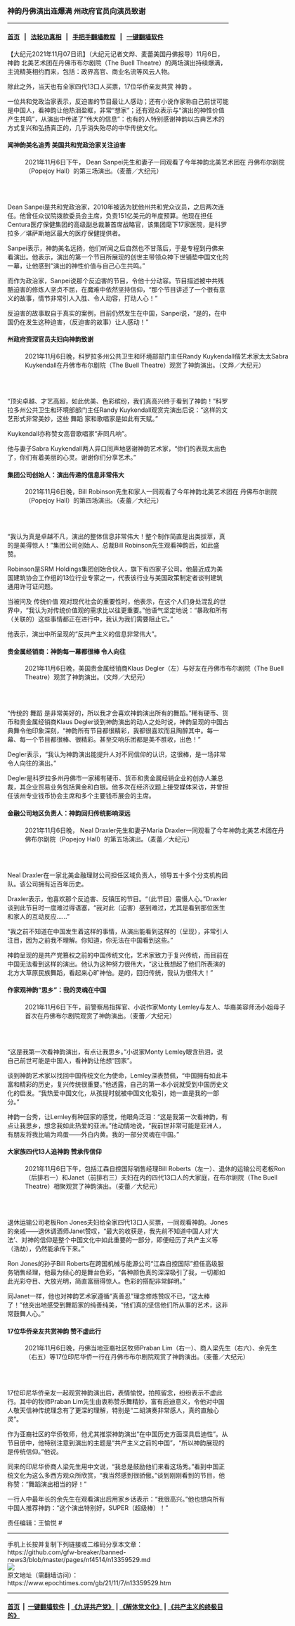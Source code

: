 ### 神韵丹佛演出连爆满 州政府官员向演员致谢
------------------------

#### [首页](https://github.com/gfw-breaker/banned-news3/blob/master/README.md) &nbsp;&nbsp;|&nbsp;&nbsp; [法轮功真相](https://github.com/begood0513/basic/blob/master/README.md)  &nbsp;&nbsp;|&nbsp;&nbsp; [手把手翻墙教程](https://github.com/gfw-breaker/guides/wiki)  &nbsp;&nbsp;|&nbsp;&nbsp; [一键翻墙软件](https://github.com/gfw-breaker/nogfw/blob/master/README.md)  



<div><p>
 【大纪元2021年11月07日讯】（大纪元记者文烨、麦蕾美国丹佛报导）11月6日，
 <ok href="https://www.epochtimes.com/gb/tag/%E7%A5%9E%E9%9F%B5.html">
  神韵
 </ok>
 北美艺术团在丹佛市布尔剧院（The Buell Theatre）的两场演出持续爆满，主流精英相约而来，包括：政界高官、商业名流等风云人物。
</p>
<p>
 除此之外，当天也有全家四代13口人买票，17位华侨亲友共赏
 <ok href="https://www.epochtimes.com/gb/tag/%E7%A5%9E%E9%9F%B5.html">
  神韵
 </ok>
 。
</p>
<p>
 一位共和党政治家表示，反迫害的节目最让人感动；还有小说作家称自己前世可能是中国人，看神韵让他热泪盈眶，非常“想家”；还有观众表示与“演出的神性价值产生共鸣”，从演出中传递了“伟大的信息”：也有的人特别感谢神韵以古典艺术的方式复兴和弘扬真正的，几乎消失殆尽的中华传统文化。
</p>
<h4>
 闻神韵美名追秀 美国共和党政治家关注迫害
</h4>
<figure aria-describedby="caption-attachment-13358833" class="wp-caption aligncenter" id="attachment_13358833" style="width: 600px">
 <ok href="https://i.epochtimes.com/assets/uploads/2021/11/id13358833-211106200058100766.jpg" target="_blank">
  <img alt="" class="size-large wp-image-13358833" src="https://i.epochtimes.com/assets/uploads/2021/11/id13358833-211106200058100766-600x400.jpg"/>
 </ok>
 <br/><figcaption class="wp-caption-text" id="caption-attachment-13358833">
  2021年11月6日下午， Dean Sanpei先生和妻子一同观看了今年神韵北美艺术团在
  <ok href="https://www.epochtimes.com/gb/tag/%E4%B8%B9%E4%BD%9B%E5%B8%83%E5%B0%94%E5%89%A7%E9%99%A2.html">
   丹佛布尔剧院
  </ok>
  （Popejoy Hall）的第三场演出。（麦蕾／大纪元）
 </figcaption><br/>
</figure><br/>
<p>
 Dean Sanpei是共和党政治家，2010年被选为犹他州共和党众议员，之后两次连任。他曾任众议院拨款委员会主席，负责151亿美元的年度预算。他现在担任Centura医疗保健集团的高级副总裁兼首席战略官，该集团麾下17家医院，是科罗拉多／堪萨斯地区最大的医疗保健提供者。
</p>
<p>
 Sanpei表示，神韵美名远扬，他们听闻之后自然也不甘落后，于是专程到丹佛来看演出。他表示，演出的第一个节目所展现的创世主带领众神下世铺垫中国文化的一幕，让他感到“演出的神性价值与自己心生共鸣。”
</p>
<p>
 而作为政治家，Sanpei说那个反迫害的节目，令他十分动容。节目描述被中共残酷迫害的修炼人坚贞不屈，在魔难中依然坚持信仰，“那个节目讲述了一个很有意义的故事，情节非常引人入胜、令人动容，打动人心！”
</p>
<p>
 反迫害的故事取自于真实的案例，目前仍然发生在中国，Sanpei说，“是的，在中国仍在发生这种迫害，（反迫害的故事）让人感动！”
</p>
<h4>
 州政府资深官员夫妇向神韵致谢
</h4>
<figure aria-describedby="caption-attachment-13359539" class="wp-caption aligncenter" id="attachment_13359539" style="width: 600px">
 <ok href="https://i.epochtimes.com/assets/uploads/2021/11/id13359539-211107010604100649.jpg" target="_blank">
  <img alt="" class="size-large wp-image-13359539" src="https://i.epochtimes.com/assets/uploads/2021/11/id13359539-211107010604100649-600x400.jpg" title=""/>
 </ok>
 <br/><figcaption class="wp-caption-text" id="caption-attachment-13359539">
  2021年11月6日晚，科罗拉多州公共卫生和环境部部门主任Randy Kuykendall偕艺术家太太Sabra Kuykendall在丹佛市布尔剧院（The Buell Theatre）观赏了神韵演出。（文烨／大纪元）
 </figcaption><br/>
</figure><br/>
<p>
 “顶尖卓越、才艺高超，如此优美、色彩缤纷，我们真高兴终于看到了神韵！”科罗拉多州公共卫生和环境部部门主任Randy Kuykendall观赏完演出后说：“这样的文艺形式非常美妙，这些
 <ok href="https://www.epochtimes.com/gb/tag/%E8%88%9E%E8%B9%88.html">
  舞蹈
 </ok>
 家和歌唱家是如此有天赋。”
</p>
<p>
 Kuykendall亦称赞女高音歌唱家“非同凡响”。
</p>
<p>
 他与妻子Sabra Kuykendall两人异口同声地感谢神韵艺术家，“你们的表现太出色了，你们有着美丽的心灵。谢谢你们分享艺术。”
</p>
<h4>
 集团公司创始人：演出传递的信息非常伟大
</h4>
<figure aria-describedby="caption-attachment-13358948" class="wp-caption aligncenter" id="attachment_13358948" style="width: 600px">
 <ok href="https://i.epochtimes.com/assets/uploads/2021/11/id13358948-211106202748100766.jpg" target="_blank">
  <img alt="" class="size-large wp-image-13358948" src="https://i.epochtimes.com/assets/uploads/2021/11/id13358948-211106202748100766-600x400.jpg"/>
 </ok>
 <br/><figcaption class="wp-caption-text" id="caption-attachment-13358948">
  2021年11月6日晚，Bill Robinson先生和家人一同观看了今年神韵北美艺术团在
  <ok href="https://www.epochtimes.com/gb/tag/%E4%B8%B9%E4%BD%9B%E5%B8%83%E5%B0%94%E5%89%A7%E9%99%A2.html">
   丹佛布尔剧院
  </ok>
  （Popejoy Hall）的第四场演出。（麦蕾／大纪元）
 </figcaption><br/>
</figure><br/>
<p>
 “我认为真是卓越不凡，演出的整体信息非常伟大！整个制作简直是出类拔萃，真的是美得惊人！”集团公司创始人、总裁Bill Robinson先生观看神韵后，如此盛赞。
</p>
<p>
 Robinson是SRM Holdings集团创始合伙人，旗下有四家子公司。他最近成为美国建筑协会工作组的13位行业专家之一，代表该行业与美国政策制定者谈判建筑通用许可证问题。
</p>
<p>
 当被问及
 <ok href="https://www.epochtimes.com/gb/tag/%E4%BC%A0%E7%BB%9F%E4%BB%B7%E5%80%BC.html">
  传统价值
 </ok>
 观对现代社会的重要性时，他表示，在这个人们身处混乱的世界中，“我认为对传统价值观的需求比以往更重要。”他语气坚定地说：“暴政和所有（关联的）这些事情都正在进行中，我认为我们需要阻止它。”
</p>
<p>
 他表示，演出中所呈现的“反共产主义的信息非常伟大”。
</p>
<h4>
 贵金属经销商：神韵每一幕都很棒 令人向往
</h4>
<figure aria-describedby="caption-attachment-13359545" class="wp-caption aligncenter" id="attachment_13359545" style="width: 600px">
 <ok href="https://i.epochtimes.com/assets/uploads/2021/11/id13359545-211107010134100649.jpg" target="_blank">
  <img alt="" class="size-large wp-image-13359545" src="https://i.epochtimes.com/assets/uploads/2021/11/id13359545-211107010134100649-600x400.jpg" title=""/>
 </ok>
 <br/><figcaption class="wp-caption-text" id="caption-attachment-13359545">
  2021年11月6日晚，美国贵金属经销商Klaus Degler（左）与好友在丹佛市布尔剧院（The Buell Theatre）观赏了神韵演出。（文烨／大纪元）
 </figcaption><br/>
</figure><br/>
<p>
 “传统的
 <ok href="https://www.epochtimes.com/gb/tag/%E8%88%9E%E8%B9%88.html">
  舞蹈
 </ok>
 是非常美好的，所以我才会喜欢神韵演出所有的舞蹈。”稀有硬币、货币和贵金属经销商Klaus Degler谈到神韵演出的动人之处时说，神韵呈现的中国古典舞令他印象深刻，“神韵所有节目都很精彩，我都很喜欢而且陶醉其中。每一幕、每一个节目都很棒、很精彩。甚至交响乐团都是美不胜收，出色！”
</p>
<p>
 Degler表示，“我认为神韵演出能提升人对不同信仰的认识，这很棒，是一场非常令人向往的演出。”
</p>
<p>
 Degler是科罗拉多州丹佛市一家稀有硬币、货币和贵金属经销企业的创办人兼总裁，其企业贸易业务包括黄金和白银。他多次在经济议题上接受媒体采访，并曾担任该州专业钱币协会主席和多个主要钱币展会的主席。
</p>
<h4>
 金融公司地区负责人：神韵回归传统影响深远
</h4>
<figure aria-describedby="caption-attachment-13359550" class="wp-caption aligncenter" id="attachment_13359550" style="width: 600px">
 <ok href="https://i.epochtimes.com/assets/uploads/2021/11/id13359550-211107013613100649.jpg" target="_blank">
  <img alt="" class="size-large wp-image-13359550" src="https://i.epochtimes.com/assets/uploads/2021/11/id13359550-211107013613100649-600x400.jpg" title=""/>
 </ok>
 <br/><figcaption class="wp-caption-text" id="caption-attachment-13359550">
  2021年11月6日晚， Neal Draxler先生和妻子Maria Draxler一同观看了今年神韵北美艺术团在丹佛布尔剧院（Popejoy Hall）的第五场演出。（麦蕾／大纪元）
 </figcaption><br/>
</figure><br/>
<p>
 Neal Draxler在一家北美金融理财公司担任区域负责人，领导五十多个分支机构团队。该公司拥有近百年历史。
</p>
<p>
 Draxler表示，他喜欢那个反迫害、反镇压的节目。“（此节目）震慑人心。”Draxler谈到此节目时一度难过得语塞，“我对此（迫害）感到难过，尤其是看到那位医生和家人的互动反应……”
</p>
<p>
 “我之前不知道在中国发生着这样的事情，从演出能看到这样的（呈现），非常引人注目，因为之前我不理解。你知道，你无法在中国看到这些。”
</p>
<p>
 神韵呈现的是共产党篡权之前的中国传统文化，艺术家致力于复兴传统，而目前在中国无法看到这样的演出。他认为这种努力很伟大，“这让我想起了他们所表演的北方大草原民族舞蹈，看起来心旷神怡。是的，回归传统，我认为很伟大！”
</p>
<h4>
 作家观神韵“思乡”：我的灵魂在中国
</h4>
<figure aria-describedby="caption-attachment-13359554" class="wp-caption aligncenter" id="attachment_13359554" style="width: 600px">
 <ok href="https://i.epochtimes.com/assets/uploads/2021/11/id13359554-211106202740100766.jpg" target="_blank">
  <img alt="" class="size-large wp-image-13359554" src="https://i.epochtimes.com/assets/uploads/2021/11/id13359554-211106202740100766-600x400.jpg" title=""/>
 </ok>
 <br/><figcaption class="wp-caption-text" id="caption-attachment-13359554">
  2021年11月6日下午，前警察局指挥官、小说作家Monty Lemley与友人、华裔美容师汤小姐母子首次在丹佛布尔剧院观赏了神韵演出。（麦蕾／大纪元）
 </figcaption><br/>
</figure><br/>
<p>
 “这是我第一次看神韵演出，有点让我思乡。”小说家Monty Lemley眼含热泪，说自己前世可能是中国人，看神韵让他想“回家”。
</p>
<p>
 谈到神韵艺术家以找回中国传统文化为使命，Lemley深表赞佩，“中国拥有如此丰富和精彩的历史，复兴传统很重要。”他透露，自己的第一本小说就受到中国历史文化的启发。“我热爱中国文化，从孩提时就被中国文化吸引，她一直是我的一部分。”
</p>
<p>
 神韵一台秀，让Lemley有种回家的感觉，他眼角泛泪：“这是我第一次看神韵，有点让我思乡，想念我如此热爱的亚洲。”他动情地说，“我前世非常可能是亚洲人，有朋友将我比喻为鸡蛋——外白内黄。我的一部分灵魂在中国。”
</p>
<h4>
 大家族四代13人追神韵 赞承传信仰
</h4>
<figure aria-describedby="caption-attachment-13359556" class="wp-caption aligncenter" id="attachment_13359556" style="width: 600px">
 <ok href="https://i.epochtimes.com/assets/uploads/2021/11/id13359556-211106202727100766.jpg" target="_blank">
  <img alt="" class="size-large wp-image-13359556" src="https://i.epochtimes.com/assets/uploads/2021/11/id13359556-211106202727100766-600x400.jpg" title=""/>
 </ok>
 <br/><figcaption class="wp-caption-text" id="caption-attachment-13359556">
  2021年11月6日下午，包括江森自控国际销售经理Bill Roberts（左一）、退休的运输公司老板Ron（后排右一）和Janet（前排右三）夫妇在内的四代13口人的大家庭，在布尔剧院（The Buell Theatre）相聚观赏了神韵演出。（麦蕾／大纪元）
 </figcaption><br/>
</figure><br/>
<p>
 退休运输公司老板Ron Jones夫妇给全家四代13口人买票，一同观看神韵。Jones的亲戚——退休调酒师Janet赞叹，“最大的收获是，我先前不知道中国人对‘大法’、对神的信仰是整个中国文化中如此重要的一部分，即便经历了共产主义等（浩劫），仍然能承传下来。”
</p>
<p>
 Ron Jones的孙子Bill Roberts在跨国机械与能源公司“江森自控国际”担任高级服务销售经理，他最为倾心的是舞台色彩，“各种颜色真的深深吸引了我，一切都如此光彩夺目、大放光明，简直富丽得惊人。色彩的搭配非常鲜明。”
</p>
<p>
 同Janet一样，他也对神韵艺术家遵循“真善忍”理念修炼赞叹不已，“这太棒了！”他突出地感受到舞蹈家的纯善纯美，“他们真的坚信他们所从事的艺术，这非常鼓舞人心。”
</p>
<h4>
 17位华侨亲友共赏神韵 赞不虚此行
</h4>
<figure aria-describedby="caption-attachment-13359558" class="wp-caption aligncenter" id="attachment_13359558" style="width: 600px">
 <ok href="https://i.epochtimes.com/assets/uploads/2021/11/id13359558-211107013602100649.jpg" target="_blank">
  <img alt="" class="size-large wp-image-13359558" src="https://i.epochtimes.com/assets/uploads/2021/11/id13359558-211107013602100649-600x400.jpg" title=""/>
 </ok>
 <br/><figcaption class="wp-caption-text" id="caption-attachment-13359558">
  2021年11月6日晚，丹佛当地亚裔社区牧师Praban Lim（右一）、商人梁先生（右六）、余先生（右五）等17位印尼华侨一行在丹佛市布尔剧院观赏了神韵演出。（麦蕾／大纪元）
 </figcaption><br/>
</figure><br/>
<p>
 17位印尼华侨亲友一起观赏神韵演出后，表情愉悦，拍照留念，纷纷表示不虚此行。其中的牧师Praban Lim先生由衷称赞乐舞精妙，富有启迪意义，令他对中国人敬天信神传统理念有了更深的理解，特别是“二胡演奏非常感人，真的直触心灵”。
</p>
<p>
 作为亚裔社区的华侨牧师，他尤其推崇神韵演出“在中国历史方面深具启迪性”。从节目册中，他特别注意到演出的主题是“共产主义之前的中国”，“所以神韵展现的是传统信仰。”他说。
</p>
<p>
 同来的印尼华侨商人梁先生用中文说，“我总是鼓励他们来看这场秀。”看到中国正统文化为这么多西方观众所欣赏，“我当然感到很骄傲。”谈到刚刚看到的节目，他称赞：“舞蹈演出相当的好！”
</p>
<p>
 一行人中最年长的余先生在观看演出后用家乡话表示：“我很高兴。”他也想向所有中国人推荐神韵：“这个演出特别好，SUPER（超级棒）！”
</p>
<p>
 责任编辑：王愉悦 #
</p>
</div>
<hr/>
手机上长按并复制下列链接或二维码分享本文章：<br/>
https://github.com/gfw-breaker/banned-news3/blob/master/pages/nf4514/n13359529.md <br/>
<a href='https://github.com/gfw-breaker/banned-news3/blob/master/pages/nf4514/n13359529.md'><img src='https://github.com/gfw-breaker/banned-news3/blob/master/pages/nf4514/n13359529.md.png'/></a> <br/>
原文地址（需翻墙访问）：https://www.epochtimes.com/gb/21/11/7/n13359529.htm


------------------------
#### [首页](https://github.com/gfw-breaker/banned-news3/blob/master/README.md) &nbsp;|&nbsp; [一键翻墙软件](https://github.com/gfw-breaker/nogfw/blob/master/README.md) &nbsp;| [《九评共产党》](https://github.com/gfw-breaker/9ping.md/blob/master/README.md#九评之一评共产党是什么) | [《解体党文化》](https://github.com/gfw-breaker/jtdwh.md/blob/master/README.md) | [《共产主义的终极目的》](https://github.com/gfw-breaker/gczydzjmd.md/blob/master/README.md)


<img src='http://gfw-breaker.win/banned-news3/pages/nf4514/n13359529.md' width='0px' height='0px'/>